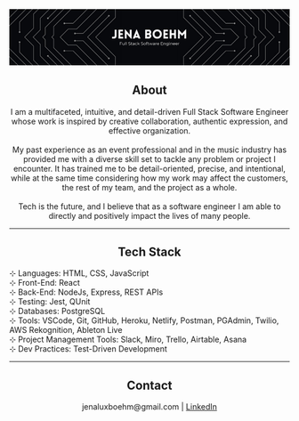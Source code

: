 <img src='github-header.png' alt='Jena Boehm - Full Stack Software Engineer' />

## <div align='center'>About</div>

<p align='center'>I am a multifaceted, intuitive, and detail-driven Full Stack Software Engineer <br/>whose work is inspired by creative collaboration, authentic expression, and effective organization.<br/>
<br/>
My past experience as an event professional and in the music industry has provided me with a diverse skill set to tackle any problem or project I encounter. It has trained me to be detail-oriented, precise, and intentional, while at the same time considering how my work may affect the customers, the rest of my team, and the project as a whole. <br/>
<br/>
Tech is the future, and I believe that as a software engineer I am able to directly and positively impact the lives of many people.</p>

---

## <div align='center'>Tech Stack</div>
⊹ Languages: HTML, CSS, JavaScript<br/>
⊹ Front-End: React<br/>
⊹ Back-End: NodeJs, Express, REST APIs<br/>
⊹ Testing: Jest, QUnit<br/>
⊹ Databases: PostgreSQL<br/>
⊹ Tools: VSCode, Git, GitHub, Heroku, Netlify, Postman, PGAdmin, Twilio, AWS Rekognition, Ableton Live<br/>
⊹ Project Management Tools: Slack, Miro, Trello, Airtable, Asana<br/>
⊹ Dev Practices: Test-Driven Development<br/>

---

## <div align='center'>Contact</div>
<div align='center'>jenaluxboehm@gmail.com | <a href='https://www.linkedin.com/in/jenaboehm/'>LinkedIn</a></div>
